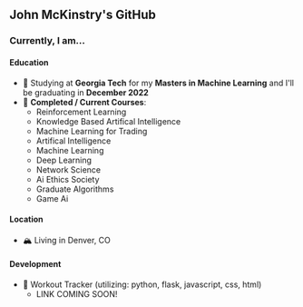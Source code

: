 ## John McKinstry's GitHub

### Currently, I am...
#### Education
- 📖 Studying at **Georgia Tech** for my **Masters in Machine Learning** and I'll be graduating in **December 2022**
- 🌱 **Completed / Current Courses**: 
  - Reinforcement Learning
  - Knowledge Based Artifical Intelligence
  - Machine Learning for Trading
  - Artifical Intelligence
  - Machine Learning
  - Deep Learning
  - Network Science
  - Ai Ethics Society
  - Graduate Algorithms
  - Game Ai
#### Location
- 🏔 Living in Denver, CO 
#### Development
- 🧠 Workout Tracker (utilizing: python, flask, javascript, css, html)
  - LINK COMING SOON!
